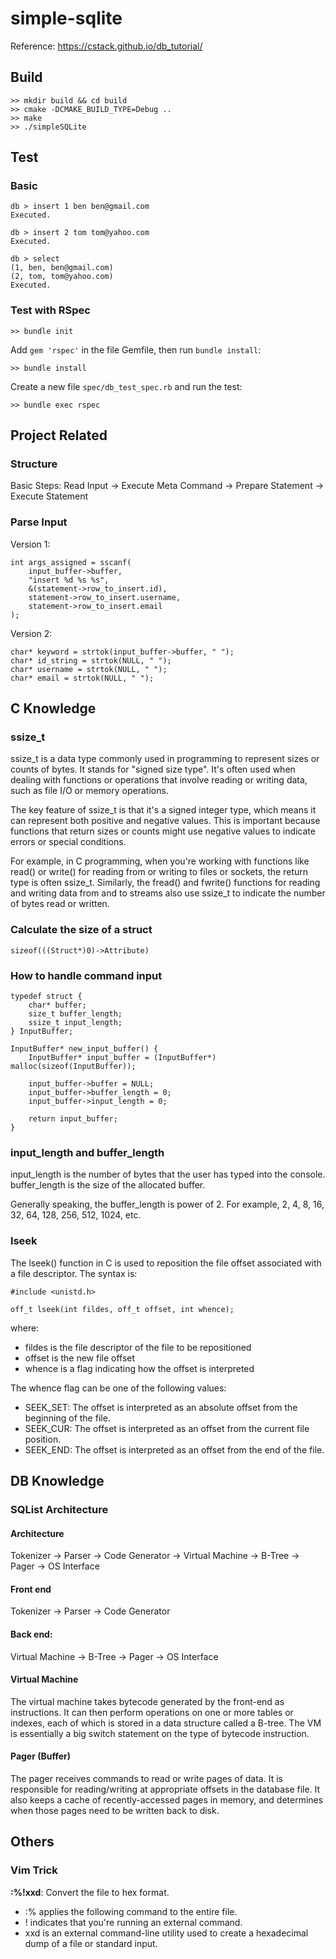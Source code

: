 # simple-sqlite
Reference: https://cstack.github.io/db_tutorial/

## Build
```
>> mkdir build && cd build
>> cmake -DCMAKE_BUILD_TYPE=Debug ..
>> make
>> ./simpleSQLite
```

## Test
### Basic
```
db > insert 1 ben ben@gmail.com
Executed.

db > insert 2 tom tom@yahoo.com
Executed.

db > select
(1, ben, ben@gmail.com)
(2, tom, tom@yahoo.com)
Executed.
```

### Test with RSpec
```
>> bundle init
```

Add `gem 'rspec'` in the file Gemfile, then run `bundle install`:
```
>> bundle install
```

Create a new file `spec/db_test_spec.rb` and run the test:
```
>> bundle exec rspec
```

## Project Related
### Structure
Basic Steps:
Read Input -> Execute Meta Command -> Prepare Statement -> Execute Statement

### Parse Input
Version 1:
```
int args_assigned = sscanf(
    input_buffer->buffer, 
    "insert %d %s %s", 
    &(statement->row_to_insert.id),
    statement->row_to_insert.username, 
    statement->row_to_insert.email
);
```

Version 2:
```
char* keyword = strtok(input_buffer->buffer, " ");
char* id_string = strtok(NULL, " ");
char* username = strtok(NULL, " ");
char* email = strtok(NULL, " ");
```

## C Knowledge
### ssize_t
ssize_t is a data type commonly used in programming to represent sizes or counts of bytes. It stands for "signed size type". It's often used when dealing with functions or operations that involve reading or writing data, such as file I/O or memory operations.

The key feature of ssize_t is that it's a signed integer type, which means it can represent both positive and negative values. This is important because functions that return sizes or counts might use negative values to indicate errors or special conditions.

For example, in C programming, when you're working with functions like read() or write() for reading from or writing to files or sockets, the return type is often ssize_t. Similarly, the fread() and fwrite() functions for reading and writing data from and to streams also use ssize_t to indicate the number of bytes read or written.

### Calculate the size of a struct
```
sizeof(((Struct*)0)->Attribute)
```

### How to handle command input
```
typedef struct {
    char* buffer;
    size_t buffer_length;
    ssize_t input_length;
} InputBuffer;

InputBuffer* new_input_buffer() {
    InputBuffer* input_buffer = (InputBuffer*) malloc(sizeof(InputBuffer));

    input_buffer->buffer = NULL;
    input_buffer->buffer_length = 0;
    input_buffer->input_length = 0;

    return input_buffer;
}
```

### input_length and buffer_length
input_length is the number of bytes that the user has typed into the console. buffer_length is the size of the allocated buffer.

Generally speaking, the buffer_length is power of 2. For example, 2, 4, 8, 16, 32, 64, 128, 256, 512, 1024, etc.

### lseek
The lseek() function in C is used to reposition the file offset associated with a file descriptor. The syntax is:
```
#include <unistd.h>

off_t lseek(int fildes, off_t offset, int whence);
```

where:
- fildes is the file descriptor of the file to be repositioned
- offset is the new file offset
- whence is a flag indicating how the offset is interpreted

The whence flag can be one of the following values:
- SEEK_SET: The offset is interpreted as an absolute offset from the beginning of the file.
- SEEK_CUR: The offset is interpreted as an offset from the current file position.
- SEEK_END: The offset is interpreted as an offset from the end of the file.

## DB Knowledge
### SQList Architecture
#### Architecture
Tokenizer -> Parser -> Code Generator -> Virtual Machine -> B-Tree -> Pager -> OS Interface

#### Front end
Tokenizer -> Parser -> Code Generator

#### Back end:  
Virtual Machine -> B-Tree -> Pager -> OS Interface

#### Virtual Machine
The virtual machine takes bytecode generated by the front-end as instructions. It can then perform operations on one or more tables or indexes, each of which is stored in a data structure called a B-tree. The VM is essentially a big switch statement on the type of bytecode instruction.

#### Pager (Buffer)
The pager receives commands to read or write pages of data. It is responsible for reading/writing at appropriate offsets in the database file. It also keeps a cache of recently-accessed pages in memory, and determines when those pages need to be written back to disk.

## Others
### Vim Trick
__:%!xxd__: Convert the file to hex format.

- :% applies the following command to the entire file.
- ! indicates that you're running an external command.
- xxd is an external command-line utility used to create a hexadecimal dump of a file or standard input.
